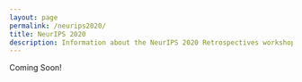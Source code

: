 ```yaml
---
layout: page
permalink: /neurips2020/
title: NeurIPS 2020
description: Information about the NeurIPS 2020 Retrospectives workshop. 
---
```


Coming Soon!
